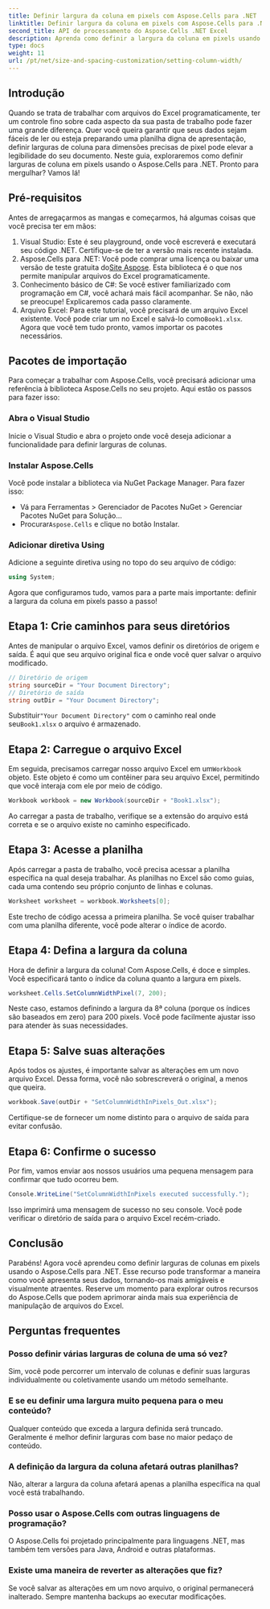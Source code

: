 ```yaml
---
title: Definir largura da coluna em pixels com Aspose.Cells para .NET
linktitle: Definir largura da coluna em pixels com Aspose.Cells para .NET
second_title: API de processamento do Aspose.Cells .NET Excel
description: Aprenda como definir a largura da coluna em pixels usando Aspose.Cells para .NET. Melhore seus arquivos do Excel com este guia passo a passo fácil.
type: docs
weight: 11
url: /pt/net/size-and-spacing-customization/setting-column-width/
---
```

## Introdução
Quando se trata de trabalhar com arquivos do Excel programaticamente, ter um controle fino sobre cada aspecto da sua pasta de trabalho pode fazer uma grande diferença. Quer você queira garantir que seus dados sejam fáceis de ler ou esteja preparando uma planilha digna de apresentação, definir larguras de coluna para dimensões precisas de pixel pode elevar a legibilidade do seu documento. Neste guia, exploraremos como definir larguras de coluna em pixels usando o Aspose.Cells para .NET. Pronto para mergulhar? Vamos lá!
## Pré-requisitos
Antes de arregaçarmos as mangas e começarmos, há algumas coisas que você precisa ter em mãos:
1. Visual Studio: Este é seu playground, onde você escreverá e executará seu código .NET. Certifique-se de ter a versão mais recente instalada.
2.  Aspose.Cells para .NET: Você pode comprar uma licença ou baixar uma versão de teste gratuita do[Site Aspose](https://releases.aspose.com/cells/net/). Esta biblioteca é o que nos permite manipular arquivos do Excel programaticamente.
3. Conhecimento básico de C#: Se você estiver familiarizado com programação em C#, você achará mais fácil acompanhar. Se não, não se preocupe! Explicaremos cada passo claramente.
4.  Arquivo Excel: Para este tutorial, você precisará de um arquivo Excel existente. Você pode criar um no Excel e salvá-lo como`Book1.xlsx`.
Agora que você tem tudo pronto, vamos importar os pacotes necessários.
## Pacotes de importação
Para começar a trabalhar com Aspose.Cells, você precisará adicionar uma referência à biblioteca Aspose.Cells no seu projeto. Aqui estão os passos para fazer isso:
### Abra o Visual Studio
Inicie o Visual Studio e abra o projeto onde você deseja adicionar a funcionalidade para definir larguras de colunas.
### Instalar Aspose.Cells
Você pode instalar a biblioteca via NuGet Package Manager. Para fazer isso:
- Vá para Ferramentas > Gerenciador de Pacotes NuGet > Gerenciar Pacotes NuGet para Solução…
-  Procurar`Aspose.Cells` e clique no botão Instalar.
### Adicionar diretiva Using
Adicione a seguinte diretiva using no topo do seu arquivo de código:
```csharp
using System;
```
Agora que configuramos tudo, vamos para a parte mais importante: definir a largura da coluna em pixels passo a passo!
## Etapa 1: Crie caminhos para seus diretórios
Antes de manipular o arquivo Excel, vamos definir os diretórios de origem e saída. É aqui que seu arquivo original fica e onde você quer salvar o arquivo modificado.
```csharp
// Diretório de origem
string sourceDir = "Your Document Directory";
// Diretório de saída
string outDir = "Your Document Directory";
```
 Substituir`"Your Document Directory"` com o caminho real onde seu`Book1.xlsx` o arquivo é armazenado.
## Etapa 2: Carregue o arquivo Excel
 Em seguida, precisamos carregar nosso arquivo Excel em um`Workbook` objeto. Este objeto é como um contêiner para seu arquivo Excel, permitindo que você interaja com ele por meio de código.
```csharp
Workbook workbook = new Workbook(sourceDir + "Book1.xlsx");
```
Ao carregar a pasta de trabalho, verifique se a extensão do arquivo está correta e se o arquivo existe no caminho especificado.
## Etapa 3: Acesse a planilha
Após carregar a pasta de trabalho, você precisa acessar a planilha específica na qual deseja trabalhar. As planilhas no Excel são como guias, cada uma contendo seu próprio conjunto de linhas e colunas.
```csharp
Worksheet worksheet = workbook.Worksheets[0];
```
Este trecho de código acessa a primeira planilha. Se você quiser trabalhar com uma planilha diferente, você pode alterar o índice de acordo.
## Etapa 4: Defina a largura da coluna
Hora de definir a largura da coluna! Com Aspose.Cells, é doce e simples. Você especificará tanto o índice da coluna quanto a largura em pixels.
```csharp
worksheet.Cells.SetColumnWidthPixel(7, 200);
```
Neste caso, estamos definindo a largura da 8ª coluna (porque os índices são baseados em zero) para 200 pixels. Você pode facilmente ajustar isso para atender às suas necessidades.
## Etapa 5: Salve suas alterações
Após todos os ajustes, é importante salvar as alterações em um novo arquivo Excel. Dessa forma, você não sobrescreverá o original, a menos que queira.
```csharp
workbook.Save(outDir + "SetColumnWidthInPixels_Out.xlsx");
```
Certifique-se de fornecer um nome distinto para o arquivo de saída para evitar confusão.
## Etapa 6: Confirme o sucesso
Por fim, vamos enviar aos nossos usuários uma pequena mensagem para confirmar que tudo ocorreu bem.
```csharp
Console.WriteLine("SetColumnWidthInPixels executed successfully.");
```
Isso imprimirá uma mensagem de sucesso no seu console. Você pode verificar o diretório de saída para o arquivo Excel recém-criado.
## Conclusão
Parabéns! Agora você aprendeu como definir larguras de colunas em pixels usando o Aspose.Cells para .NET. Esse recurso pode transformar a maneira como você apresenta seus dados, tornando-os mais amigáveis e visualmente atraentes. Reserve um momento para explorar outros recursos do Aspose.Cells que podem aprimorar ainda mais sua experiência de manipulação de arquivos do Excel.
## Perguntas frequentes
### Posso definir várias larguras de coluna de uma só vez?
Sim, você pode percorrer um intervalo de colunas e definir suas larguras individualmente ou coletivamente usando um método semelhante.
### E se eu definir uma largura muito pequena para o meu conteúdo?
Qualquer conteúdo que exceda a largura definida será truncado. Geralmente é melhor definir larguras com base no maior pedaço de conteúdo.
### A definição da largura da coluna afetará outras planilhas?
Não, alterar a largura da coluna afetará apenas a planilha específica na qual você está trabalhando.
### Posso usar o Aspose.Cells com outras linguagens de programação?
O Aspose.Cells foi projetado principalmente para linguagens .NET, mas também tem versões para Java, Android e outras plataformas.
### Existe uma maneira de reverter as alterações que fiz?
Se você salvar as alterações em um novo arquivo, o original permanecerá inalterado. Sempre mantenha backups ao executar modificações.
